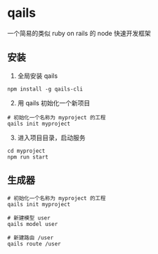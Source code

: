 # qails
一个简易的类似 ruby on rails 的 node 快速开发框架

## 安装

1. 全局安装 qails
```
npm install -g qails-cli
```

2. 用 qails 初始化一个新项目
```
# 初始化一个名称为 myproject 的工程
qails init myproject
```

3. 进入项目目录，启动服务
```
cd myproject
npm run start
```

## 生成器
```
# 初始化一个名称为 myproject 的工程
qails init myproject

# 新建模型 user
qails model user

# 新建路由 /user
qails route /user
```
